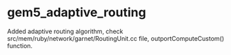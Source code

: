# gem5_adaptive_routing

Added adaptive routing algorithm, check src/mem/ruby/network/garnet/RoutingUnit.cc file, outportComputeCustom() function.
